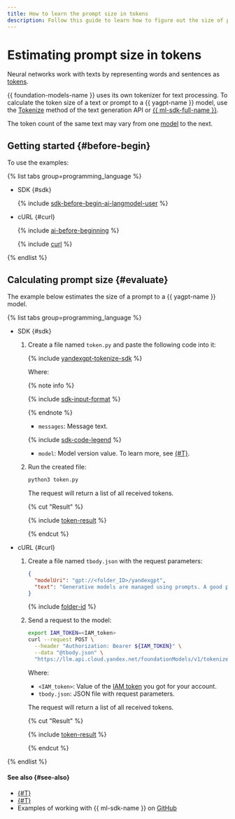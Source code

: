 ```yaml
---
title: How to learn the prompt size in tokens
description: Follow this guide to learn how to figure out the size of prompts to {{ gpt-lite }} and {{ gpt-pro }} models in tokens.
---
```


# Estimating prompt size in tokens

Neural networks work with texts by representing words and sentences as [tokens](../../concepts/yandexgpt/tokens.md).

{{ foundation-models-name }} uses its own tokenizer for text processing. To calculate the token size of a text or prompt to a {{ yagpt-name }} model, use the [Tokenize](../../text-generation/api-ref/Tokenizer/index.md) method of the text generation API or [{{ ml-sdk-full-name }}](../../sdk/index.md).

The token count of the same text may vary from one [model](../../concepts/yandexgpt/models.md) to the next.

## Getting started {#before-begin}

To use the examples:

{% list tabs group=programming_language %}

- SDK {#sdk}

  {% include [sdk-before-begin-ai-langmodel-user](../../../_includes/foundation-models/sdk-before-begin-ai-langmodel-user.md) %}

- cURL {#curl}

  {% include [ai-before-beginning](../../../_includes/foundation-models/yandexgpt/ai-before-beginning.md) %}

  {% include [curl](../../../_includes/curl.md) %}

{% endlist %}

## Calculating prompt size {#evaluate}

The example below estimates the size of a prompt to a {{ yagpt-name }} model.

{% list tabs group=programming_language %}

- SDK {#sdk}

  1. Create a file named `token.py` and paste the following code into it:

      {% include [yandexgpt-tokenize-sdk](../../../_includes/foundation-models/examples/yandexgpt-tokenize-sdk.md) %}

      Where:

      {% note info %}

      {% include [sdk-input-format](../../../_includes/foundation-models/sdk-input-format.md) %}

      {% endnote %}

      * `messages`: Message text.

      {% include [sdk-code-legend](../../../_includes/foundation-models/examples/sdk-code-legend.md) %}

      * `model`: Model version value. To learn more, see [{#T}](../../concepts/yandexgpt/models.md#addressing-models).

  1. Run the created file:

      ```bash
      python3 token.py
      ```

      The request will return a list of all received tokens. 


      
      {% cut "Result" %}

      {% include [token-result](../../../_untranslatable/foundation-models/tokens-result-en.md) %}

      {% endcut %}



- cURL {#curl}

  1. Create a file named `tbody.json` with the request parameters:
  
     ```json
     {
       "modelUri": "gpt://<folder_ID>/yandexgpt",
       "text": "Generative models are managed using prompts. A good prompt should contain the context of your request to the model (instruction) and the actual task the model should complete based on the provided context. The more specific your prompt, the more accurate will be the results returned by the model.\n Apart from the prompt, other request parameters will impact the model's output too. Use Foundation Models Playground available from the management console to test your requests."
     }
     ```
  
     {% include [folder-id](../../../_includes/foundation-models/yandexgpt/folder-id.md) %}
  
  1. Send a request to the model:
  
     ```bash
     export IAM_TOKEN=<IAM_token>
     curl --request POST \
       --header "Authorization: Bearer ${IAM_TOKEN}" \
       --data "@tbody.json" \
       "https://llm.api.cloud.yandex.net/foundationModels/v1/tokenize"
     ```
  
     Where:
  
     * `<IAM_token>`: Value of the [IAM token](../../../iam/concepts/authorization/iam-token.md) you got for your account.
     * `tbody.json`: JSON file with request parameters.
  
     The request will return a list of all received tokens. 


     
     {% cut "Result" %}

     {% include [token-result](../../../_untranslatable/foundation-models/tokens-result-en.md) %}

     {% endcut %}


{% endlist %}

#### See also {#see-also}

* [{#T}](../../concepts/yandexgpt/tokens.md)
* [{#T}](../../concepts/yandexgpt/index.md)
* Examples of working with {{ ml-sdk-name }} on [GitHub](https://github.com/yandex-cloud/yandex-cloud-ml-sdk/tree/master/examples/sync/completions)
